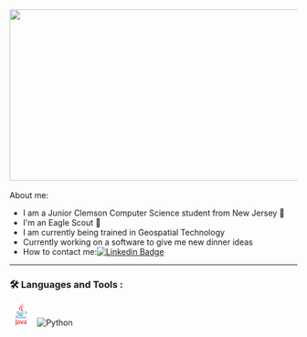 
<!--
**weldrediii/weldrediii** is a ✨ _special_ ✨ repository because its `README.md` (this file) appears on your GitHub profile.

Here are some ideas to get you started:

- 🔭 I’m currently working on ...
- 🌱 I’m currently learning ...
- 👯 I’m looking to collaborate on ...
- 🤔 I’m looking for help with ...
- 💬 Ask me about ...
- 📫 How to reach me: ...
- 😄 Pronouns: ...
- ⚡ Fun fact: ...
-->
<div id="header" align="center">
    <img src="https://64.media.tumblr.com/4a7ff6470446304e4dbde589908b582f/tumblr_mw7iflGf3V1smj5iyo1_500.gifv" width="600" height="300"/>
</div>

About me:
- I am a Junior Clemson Computer Science student from New Jersey :tiger:
- I'm an Eagle Scout :eagle:
- I am currently being trained in Geospatial Technology 
- Currently working on a software to give me new dinner ideas
- How to contact me:[![Linkedin Badge](https://img.shields.io/badge/-kakbar-blue?style=flat&logo=Linkedin&logoColor=white)](https://www.linkedin.com/in/ward-eldred-iii-01aa1821b?lipi=urn%3Ali%3Apage%3Ad_flagship3_profile_view_base_contact_details%3Bpv1H4UsAQXea%2FrP2jb7%2BkQ%3D%3D)

---

### :hammer_and_wrench: Languages and Tools :
<div>
<img src="https://github.com/devicons/devicon/blob/master/icons/java/java-original-wordmark.svg" title="Java" alt="Java" width="40" height="40"/>&nbsp;
<img src="https://cdn.jsdelivr.net/gh/devicons/devicon/icons/python/python-original.svg" title="Python" alt="Python" width="40" height="40"/>&nbsp;
</div>
